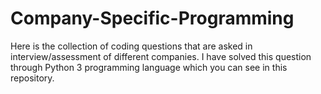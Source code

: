 # Company-Specific-Programming
Here is the collection of coding questions that are asked in interview/assessment of different companies. I have solved this question through Python 3 programming language which you can see in this repository.
